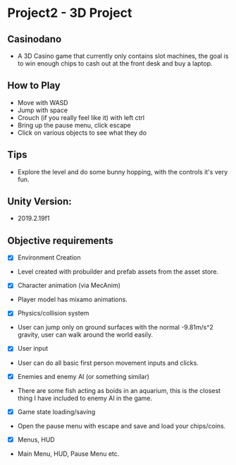 # Project2 - 3D Project

## Casinodano
- A 3D Casino game that currently only contains slot machines, the goal is to win enough chips to cash out at the front desk and buy a laptop.

## How to Play
- Move with WASD
- Jump with space
- Crouch (if you really feel like it) with left ctrl
- Bring up the pause menu, click escape
- Click on various objects to see what they do

## Tips
- Explore the level and do some bunny hopping, with the controls it's very fun.

## Unity Version:
- 2019.2.19f1

## Objective requirements
- [x] Environment Creation
- Level created with probuilder and prefab assets from the asset store.

- [x] Character animation (via MecAnim)
- Player model has mixamo animations.

- [x] Physics/collision system
- User can jump only on ground surfaces with the normal -9.81m/s^2 gravity, user can walk around the world easily.

- [x] User input
- User can do all basic first person movement inputs and clicks.

- [x] Enemies and enemy AI (or something similar)
- There are some fish acting as boids in an aquarium, this is the closest thing I have included to enemy AI in the game.

- [x] Game state loading/saving
- Open the pause menu with escape and save and load your chips/coins.

- [x] Menus, HUD 
- Main Menu, HUD, Pause Menu etc.